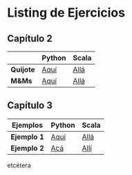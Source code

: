 # Listing de Ejercicios

## Capítulo 2

|     | Python | Scala |
| --- | ------ | ----- |
| **Quijote** | [Aquí](chapter2/quijotecount.py) | [Allá](chapter2/quijotecount.scala) |
| **M&Ms** | [Aquí](chapter2/mnmcountExtra.py) | [Allá](chapter2/mnmCountExtra.scala) |

## Capítulo 3

| Ejemplos | Python | Scala |
| -------- | ------ | ----- |
| **Ejemplo 1** | [Aquí](chapter3/.py) | [Allá](chapter3/.scala) |
| **Ejemplo 2** | [Acá](chapter3/.py) | [Allí](chapter3/.scala) |

etcétera